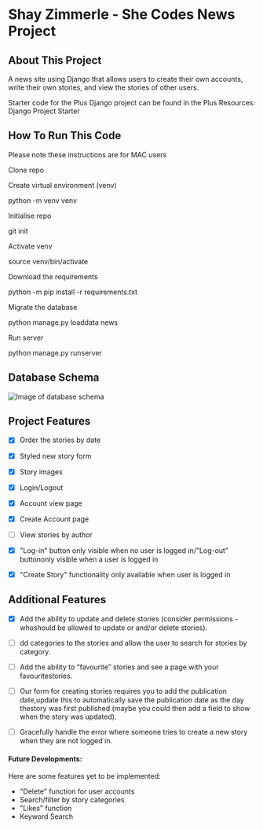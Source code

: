# Shay Zimmerle - She Codes News Project

## About This Project
A news site using Django that allows users to create their own accounts, write their own stories, and view the stories of other users.

Starter code for the Plus Django project can be found in the Plus Resources: Django Project Starter

## How To Run This Code
Please note these instructions are for MAC users

Clone repo

Create virtual environment (venv)

python -m venv venv

Initialise repo

git init

Activate venv

source venv/bin/activate

Download the requirements

python -m pip install -r requirements.txt

Migrate the database

python manage.py loaddata news

Run server

python manage.py runserver

## Database Schema
![Image of database schema](shecodesplus-django-news-project/ERD.png/ERD.png)

## Project Features

- [x] Order the stories by date

- [x] Styled new story form

- [x] Story images

- [x] Login/Logout

- [X] Account view page

- [x] Create Account page

- [ ] View stories by author

- [x] "Log-in" button only visible when no user is logged in/"Log-out" buttononly visible when a user *is* logged in

- [x] "Create Story" functionality only available when user is logged in

## Additional Features

- [x] Add the ability to update and delete stories (consider permissions - whoshould be allowed to update or and/or delete stories).

- [ ] dd categories to the stories and allow the user to search for stories by category.

- [ ] Add the ability to “favourite” stories and see a page with your favouritestories.

- [ ] Our form for creating stories requires you to add the publication date,update this to automatically save the publication date as the day thestory was first published (maybe you could then add a field to show when the story was updated).

- [ ] Gracefully handle the error where someone tries to create a new story when they are not logged in.

#### Future Developments:

Here are some features yet to be implemented:
* "Delete" function for user accounts
* Search/filter by story categories
* "Likes" function
* Keyword Search
